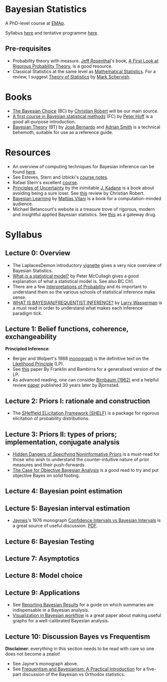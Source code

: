 # Bayesian Statistics
A PhD-level course at [EMAp](https://emap.fgv.br/en).

Syllabus [here](https://emap.fgv.br/disciplina/doutorado/estatistica-bayesiana) and tentative programme [here](https://docs.google.com/spreadsheets/d/1kuE-_NeSQzaBNnWc9vezXSbKfSIGQoLdmmb2zRDbOng/edit?usp=sharing). 

## Pre-requisites
- Probability theory with measure. [Jeff Rosenthal](http://probability.ca/jeff/)'s book, [A First Look at Rigorous Probability Theory](http://probability.ca/jeff/grprobbook.html), is a good resource.
- Classical Statistics at the same level as [Mathematical Statistics](https://emap.fgv.br/disciplina/doutorado/mathematical-statistics). For a review, I suggest 
[Theory of Statistics](https://www.springer.com/gp/book/9780387945460) by [Mark Schervish](http://www.stat.cmu.edu/people/faculty/mark-schervish). 

# Books
- [The Bayesian Choice](https://link.springer.com/book/10.1007/0-387-71599-1) (BC) by [Christian Robert](https://stats.stackexchange.com/users/7224/xian) will be our main source.
- [A first course in Bayesian statistical methods](https://pdhoff.github.io/book/) (FC) by [Peter Hoff](https://stat.duke.edu/research/hoff#:~:text=Hoff,-Professor%20of%20Statistical&text=Peter%20Hoff%20develops%20statistical%20methodology,area%20inference%2C%20and%20multigroup%20analysis.) is a good all-purpose introduction. 
- [Bayesian Theory](https://onlinelibrary.wiley.com/doi/book/10.1002/9780470316870) (BT) by [José Bernardo](https://www.uv.es/bernardo/) and [Adrian Smith](https://en.wikipedia.org/wiki/Adrian_Smith_(statistician)) is a technical behemoth, suitable for use as a reference guide. 

# Resources
- An overview of computing techniques for Bayesian inference can be found [here](https://arxiv.org/pdf/2004.06425.pdf).
- See Esteves, Stern and Izbicki's [course notes](https://github.com/rbstern/bayesian_inference_book/raw/gh-pages/book.pdf).
- Rafael Stern's excellent [course](https://www.rafaelstern.science/classes/2021_1_bayes/).
- [Principles of Uncertainty](https://www.taylorfrancis.com/books/principles-uncertainty-joseph-kadane/10.1201/9781315167565) by the inimitable [J. Kadane](https://en.wikipedia.org/wiki/Joseph_Born_Kadane) is a book about avoiding being a sure loser. See [this](https://www.ceremade.dauphine.fr/~xian/uncertain.pdf) review by Christian Robert.
- [Bayesian Learning](https://github.com/mattiasvillani/BayesLearnCourse) by [Mattias Vilani](mattiasvillani.com) is a book for a computation-minded audience. 
- Michael Betancourt's website is a treasure trove of rigorous, modern and insightful applied Bayesian statistics. See [this](https://betanalpha.github.io/assets/case_studies/principled_bayesian_workflow.html#1_Questioning_Authority) as a gateway drug.

# Syllabus
## Lecture 0: Overview
- The LaplacesDemon introductory [vignette](https://cran.r-project.org/web/packages/LaplacesDemon/vignettes/BayesianInference.pdf) gives a very nice overview of Bayesian Statistics.
- [What is a statistical model?](https://projecteuclid.org/journals/statistical-science/volume-19/issue-1/Modern-Bayesian-Asymptotics/10.1214/088342304000000134.full) by Peter McCullagh gives a good explanation of what a statistical model is. See also BC Ch1.
- There are a few [Interpretations of Probability](https://plato.stanford.edu/entries/probability-interpret/) and its important to understand them so the various schools of statistical inference make sense. 
- [WHAT IS BAYESIAN/FREQUENTIST INFERENCE?](https://normaldeviate.wordpress.com/2012/11/17/what-is-bayesianfrequentist-inference/) by [Larry Wasserman](https://www.stat.cmu.edu/~larry/) is a must read in order to understand what makes each inference paradigm tick.

## Lecture 1: Belief functions, coherence, exchangeability
**Principled Inference**:

- Berger and Wolpert's 1988 [monograph](https://errorstatistics.files.wordpress.com/2016/04/berger-wolpert-1988.pdf) is the definitive text on the [Likelihood Principle](https://en.wikipedia.org/wiki/Likelihood_principle) (LP).
- See [this](https://arxiv.org/pdf/1906.10733.pdf) paper By Franklin and Bambirra for a generalised version of the LP.
- As advanced reading, one can consider [Birnbaum (1962)](https://www.tandfonline.com/doi/abs/10.1080/01621459.1962.10480660) and a helpful review [paper](https://link.springer.com/content/pdf/10.1007/978-1-4612-0919-5_31.pdf) published 30 years later by Bjornstad.
## Lecture 2: Priors I: rationale and construction
- The [SHeffield ELicitation Framework (SHELF)](http://tonyohagan.co.uk/shelf/) is a package for rigorous elicitation of probability distributions.

## Lecture 3: Priors II: types of priors; implementation, conjugate analysis
- [Hidden Dangers of Specifying Noninformative Priors](https://www.tandfonline.com/doi/abs/10.1080/00031305.2012.695938) is a must-read for those who wish to understand the counter-intuitive nature of prior measures and their push-forwards.
- [The Case for Objective Bayesian Analysis](https://www.ime.usp.br/~abe/lista/pdfTFOW5ADDD0.pdf) is a good read to try and put objective Bayes on solid footing. 

## Lecture 4: Bayesian point estimation

## Lecture 5: Bayesian interval estimation
- [Jaynes](https://en.wikipedia.org/wiki/Edwin_Thompson_Jaynes)'s 1976 monograph [Confidence Intervals vs Bayesian Intervals](https://link.springer.com/chapter/10.1007/978-94-009-6581-2_9) is a great source of useful discussion. [PDF](https://link.springer.com/content/pdf/10.1007/978-94-010-1436-6_6.pdf).

## Lecture 6: Bayesian Testing

## Lecture 7: Asymptotics

## Lecture 8: Model choice

## Lecture 9: Applications
- See [Reporting Bayesian Results](https://journals.sagepub.com/doi/abs/10.1177/0193841X20977619?journalCode=erxb) for a guide on which summaries are indispensable in a Bayesian analysis.
-  [Visualization in Bayesian workflow](https://rss.onlinelibrary.wiley.com/doi/abs/10.1111/rssa.12378) is a great paper about making useful graphs for a well-calibrated Bayesian analysis.

## Lecture 10: Discussion Bayes vs Frequentism
**Disclaimer**: everything in this section needs to be read with care so one does not become a zealot!

- See Jayne's monograph above.
- See [Frequentism and Bayesianism: A Practical Introduction](https://jakevdp.github.io/blog/2014/03/11/frequentism-and-bayesianism-a-practical-intro/) for a five-part discussion of the Bayesian vs Orthodox statistics.
